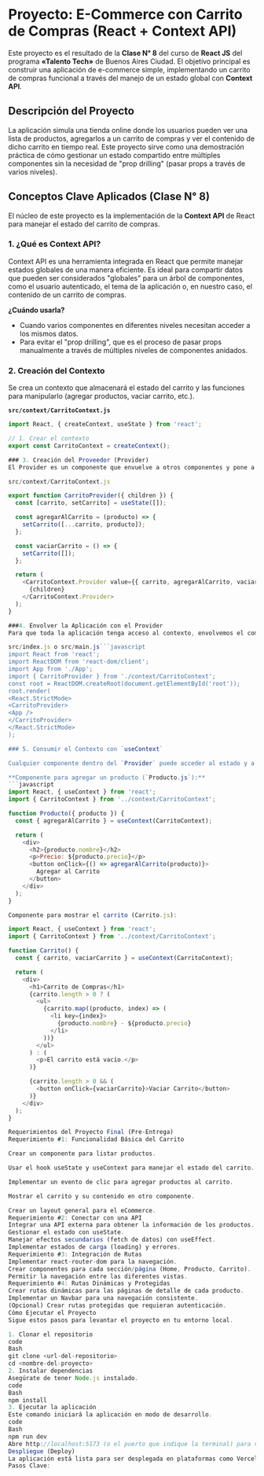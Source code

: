 # Proyecto: E-Commerce con Carrito de Compras (React + Context API)

Este proyecto es el resultado de la **Clase N° 8** del curso de **React JS** del programa **«Talento Tech»** de Buenos Aires Ciudad. El objetivo principal es construir una aplicación de e-commerce simple, implementando un carrito de compras funcional a través del manejo de un estado global con **Context API**.

## Descripción del Proyecto

La aplicación simula una tienda online donde los usuarios pueden ver una lista de productos, agregarlos a un carrito de compras y ver el contenido de dicho carrito en tiempo real. Este proyecto sirve como una demostración práctica de cómo gestionar un estado compartido entre múltiples componentes sin la necesidad de "prop drilling" (pasar props a través de varios niveles).

## Conceptos Clave Aplicados (Clase N° 8)

El núcleo de este proyecto es la implementación de la **Context API** de React para manejar el estado del carrito de compras.

### 1. ¿Qué es Context API?

Context API es una herramienta integrada en React que permite manejar estados globales de una manera eficiente. Es ideal para compartir datos que pueden ser considerados "globales" para un árbol de componentes, como el usuario autenticado, el tema de la aplicación o, en nuestro caso, el contenido de un carrito de compras.

**¿Cuándo usarla?**
-   Cuando varios componentes en diferentes niveles necesitan acceder a los mismos datos.
-   Para evitar el "prop drilling", que es el proceso de pasar props manualmente a través de múltiples niveles de componentes anidados.

### 2. Creación del Contexto

Se crea un contexto que almacenará el estado del carrito y las funciones para manipularlo (agregar productos, vaciar carrito, etc.).

**`src/context/CarritoContext.js`**
```javascript
import React, { createContext, useState } from 'react';

// 1. Crear el contexto
export const CarritoContext = createContext();

### 3. Creación del Proveedor (Provider)
El Provider es un componente que envuelve a otros componentes y pone a su disposición el valor del contexto. Aquí se define el estado (carrito) y las funciones que lo modifican (agregarAlCarrito, vaciarCarrito).

src/context/CarritoContext.js

export function CarritoProvider({ children }) {
  const [carrito, setCarrito] = useState([]);

  const agregarAlCarrito = (producto) => {
    setCarrito([...carrito, producto]);
  };

  const vaciarCarrito = () => {
    setCarrito([]);
  };

  return (
    <CarritoContext.Provider value={{ carrito, agregarAlCarrito, vaciarCarrito }}>
      {children}
    </CarritoContext.Provider>
  );
}

###4. Envolver la Aplicación con el Provider
Para que toda la aplicación tenga acceso al contexto, envolvemos el componente principal (App) con nuestro CarritoProvider.

src/index.js o src/main.js```javascript
import React from 'react';
import ReactDOM from 'react-dom/client';
import App from './App';
import { CarritoProvider } from './context/CarritoContext';
const root = ReactDOM.createRoot(document.getElementById('root'));
root.render(
<React.StrictMode>
<CarritoProvider>
<App />
</CarritoProvider>
</React.StrictMode>
);

### 5. Consumir el Contexto con `useContext`

Cualquier componente dentro del `Provider` puede acceder al estado y a las funciones del carrito utilizando el hook `useContext`.

**Componente para agregar un producto (`Producto.js`):**
```javascript
import React, { useContext } from 'react';
import { CarritoContext } from '../context/CarritoContext';

function Producto({ producto }) {
  const { agregarAlCarrito } = useContext(CarritoContext);

  return (
    <div>
      <h2>{producto.nombre}</h2>
      <p>Precio: ${producto.precio}</p>
      <button onClick={() => agregarAlCarrito(producto)}>
        Agregar al Carrito
      </button>
    </div>
  );
}

Componente para mostrar el carrito (Carrito.js):

import React, { useContext } from 'react';
import { CarritoContext } from '../context/CarritoContext';

function Carrito() {
  const { carrito, vaciarCarrito } = useContext(CarritoContext);

  return (
    <div>
      <h1>Carrito de Compras</h1>
      {carrito.length > 0 ? (
        <ul>
          {carrito.map((producto, index) => (
            <li key={index}>
              {producto.nombre} - ${producto.precio}
            </li>
          ))}
        </ul>
      ) : (
        <p>El carrito está vacío.</p>
      )}

      {carrito.length > 0 && (
        <button onClick={vaciarCarrito}>Vaciar Carrito</button>
      )}
    </div>
  );
}

Requerimientos del Proyecto Final (Pre-Entrega)
Requerimiento #1: Funcionalidad Básica del Carrito

Crear un componente para listar productos.

Usar el hook useState y useContext para manejar el estado del carrito.

Implementar un evento de clic para agregar productos al carrito.

Mostrar el carrito y su contenido en otro componente.

Crear un layout general para el eCommerce.
Requerimiento #2: Conectar con una API
Integrar una API externa para obtener la información de los productos.
Gestionar el estado con useState.
Manejar efectos secundarios (fetch de datos) con useEffect.
Implementar estados de carga (loading) y errores.
Requerimiento #3: Integración de Rutas
Implementar react-router-dom para la navegación.
Crear componentes para cada sección/página (Home, Producto, Carrito).
Permitir la navegación entre las diferentes vistas.
Requerimiento #4: Rutas Dinámicas y Protegidas
Crear rutas dinámicas para las páginas de detalle de cada producto.
Implementar un Navbar para una navegación consistente.
(Opcional) Crear rutas protegidas que requieran autenticación.
Cómo Ejecutar el Proyecto
Sigue estos pasos para levantar el proyecto en tu entorno local.

1. Clonar el repositorio
code
Bash
git clone <url-del-repositorio>
cd <nombre-del-proyecto>
2. Instalar dependencias
Asegúrate de tener Node.js instalado.
code
Bash
npm install
3. Ejecutar la aplicación
Este comando iniciará la aplicación en modo de desarrollo.
code
Bash
npm run dev
Abre http://localhost:5173 (o el puerto que indique la terminal) para ver la aplicación en tu navegador.
Despliegue (Deploy)
La aplicación está lista para ser desplegada en plataformas como Vercel o Netlify.
Pasos Clave: